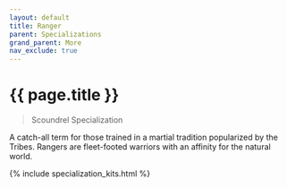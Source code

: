 ```yaml
---
layout: default
title: Ranger
parent: Specializations
grand_parent: More
nav_exclude: true
---
```


# {{ page.title }}

> Scoundrel Specialization

A catch-all term for those trained in a martial tradition popularized by the Tribes. Rangers are fleet-footed warriors with an affinity for the natural world.

{% include specialization_kits.html %}
